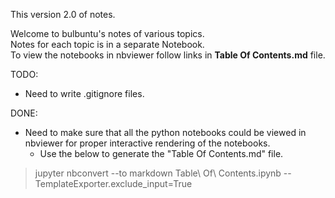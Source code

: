 This version 2.0 of notes.

Welcome to bulbuntu's notes of various topics.  
Notes for each topic is in a separate Notebook.  
To view the notebooks in nbviewer follow links in **Table Of Contents.md** file.

TODO:  
   * Need to write .gitignore files.

DONE:
   * Need to make sure that all the python notebooks could be viewed in nbviewer for proper interactive rendering of the notebooks.  
      * Use the below to generate the "Table Of Contents.md" file.  
>jupyter nbconvert --to markdown Table\ Of\ Contents.ipynb --TemplateExporter.exclude_input=True
